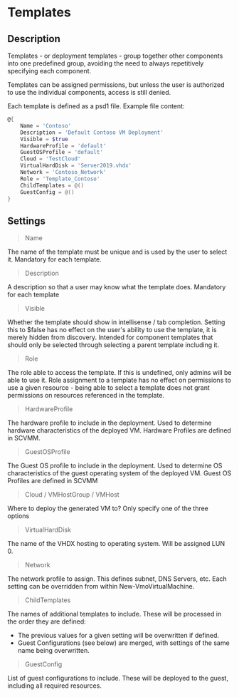 # Templates

## Description

Templates - or deployment templates - group together other components into one predefined group, avoiding the need to always repetitively specifying each component.

Templates can be assigned permissions, but unless the user is authorized to use the individual components, access is still denied.

Each template is defined as a psd1 file.
Example file content:

```powershell
@{
    Name = 'Contoso'
    Description = 'Default Contoso VM Deployment'
    Visible = $true
    HardwareProfile = 'default'
    GuestOSProfile = 'default'
    Cloud = 'TestCloud'
    VirtualHardDisk = 'Server2019.vhdx'
    Network = 'Contoso_Network'
    Role = 'Template_Contoso'
    ChildTemplates = @()
    GuestConfig = @()
}
```

## Settings

> Name

The name of the template must be unique and is used by the user to select it.
Mandatory for each template.

> Description

A description so that a user may know what the template does.
Mandatory for each template

> Visible

Whether the template should show in intellisense / tab completion.
Setting this to $false has no effect on the user's ability to use the template, it is merely hidden from discovery.
Intended for component templates that should only be selected through selecting a parent template including it.

> Role

The role able to access the template.
If this is undefined, only admins will be able to use it.
Role assignment to a template has no effect on permissions to use a given resource - being able to select a template does not grant permissions on resources referenced in the template.

> HardwareProfile

The hardware profile to include in the deployment.
Used to determine hardware characteristics of the deployed VM.
Hardware Profiles are defined in SCVMM.

> GuestOSProfile

The Guest OS profile to include in the deployment.
Used to determine OS characteristics of the guest operating system of the deployed VM.
Guest OS Profiles are defined in SCVMM

> Cloud / VMHostGroup / VMHost

Where to deploy the generated VM to?
Only specify one of the three options

> VirtualHardDisk

The name of the VHDX hosting to operating system.
Will be assigned LUN 0.

> Network

The network profile to assign.
This defines subnet, DNS Servers, etc.
Each setting can be overridden from within New-VmoVirtualMachine.

> ChildTemplates

The names of additional templates to include.
These will be processed in the order they are defined:

+ The previous values for a given setting will be overwritten if defined.
+ Guest Configurations (see below) are merged, with settings of the same name being overwritten.

> GuestConfig

List of guest configurations to include.
These will be deployed to the guest, including all required resources.
